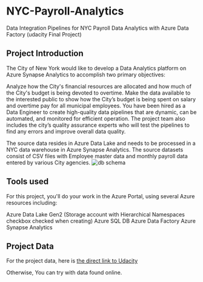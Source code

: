 # NYC-Payroll-Analytics
Data Integration Pipelines for NYC Payroll Data Analytics with Azure Data Factory (udacity Final Project)

## Project Introduction
The City of New York would like to develop a Data Analytics platform on Azure Synapse Analytics to accomplish two primary objectives:

Analyze how the City's financial resources are allocated and how much of the City's budget is being devoted to overtime.
Make the data available to the interested public to show how the City’s budget is being spent on salary and overtime pay for all municipal employees.
You have been hired as a Data Engineer to create high-quality data pipelines that are dynamic, can be automated, and monitored for efficient operation. The project team also includes the city’s quality assurance experts who will test the pipelines to find any errors and improve overall data quality.

The source data resides in Azure Data Lake and needs to be processed in a NYC data warehouse in Azure Synapse Analytics. The source datasets consist of CSV files with Employee master data and monthly payroll data entered by various City agencies.
![db schema](https://video.udacity-data.com/topher/2022/March/6237cb61_db-schema/db-schema.jpeg)


## Tools used
For this project, you'll do your work in the Azure Portal, using several Azure resources including:

Azure Data Lake Gen2 (Storage account with Hierarchical Namespaces checkbox checked when creating)
Azure SQL DB
Azure Data Factory
Azure Synapse Analytics

## Project Data
For the project data, here is [the direct link to Udacity](https://video.udacity-data.com/topher/2022/May/6283aff5_data-nyc-payroll/data-nyc-payroll.zip)

Otherwise, You can try with data found online.
